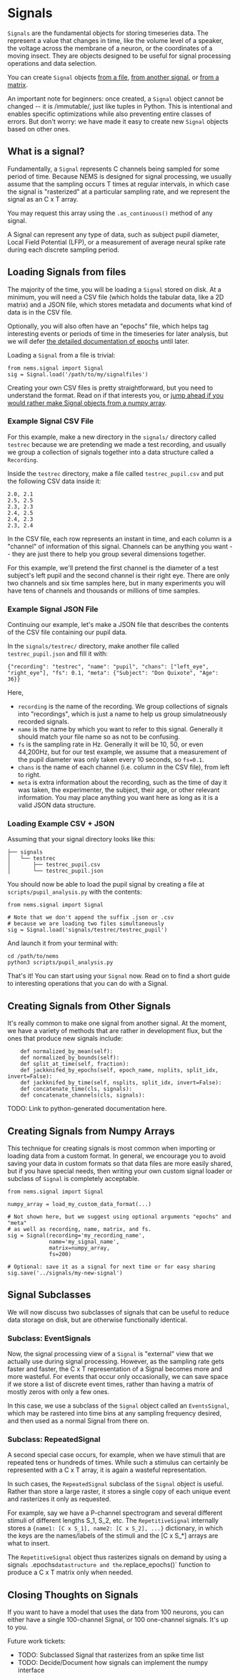 # Signals

`Signals` are the fundamental objects for storing timeseries data. The represent a value that changes in time, like the volume level of a speaker, the voltage across the membrane of a neuron, or the coordinates of a moving insect. They are objects designed to be useful for signal processing operations and data selection.

You can create `Signal` objects [from a file](#loading-signals-from-files), [from another signal](#creating-signals-from-other-signals), or [from a matrix](#creating-signals-from-numpy-arrays).

An important note for beginners: once created, a `Signal` object cannot be changed -- it is /immutable/, just like tuples in Python. This is intentional and enables specific optimizations while also preventing entire classes of errors. But don't worry: we have made it easy to create new `Signal` objects based on other ones.

## What is a signal?

Fundamentally, a `Signal` represents C channels being sampled for some period of time. Because NEMS is designed for signal processing, we usually assume that the sampling occurs T times at regular intervals, in which case the signal is "rasterized" at a particular sampling rate, and we represent the signal as an C x T array.

You may request this array using the `.as_continuous()` method of any signal.

A Signal can represent any type of data, such as subject pupil diameter, Local Field Potential (LFP), or a measurement of average neural spike rate during each discrete sampling period. 


## Loading Signals from files

The majority of the time, you will be loading a `Signal` stored on disk. At a minimum, you will need a CSV file (which holds the tabular data, like a 2D matrix) and a JSON file, which stores metadata and documents what kind of data is in the CSV file.

Optionally, you will also often have an "epochs" file, which helps tag interesting events or periods of time in the timeseries for later analysis, but we will defer [the detailed documentation of epochs](epochs.md) until later.

Loading a `Signal` from a file is trivial:
```
from nems.signal import Signal
sig = Signal.load('/path/to/my/signalfiles')
```

Creating your own CSV files is pretty straightforward, but you need to understand the format. Read on if that interests you, or [jump ahead if you would rather make Signal objects from a numpy array](#creating-signals-from-numpy-arrays).

### Example Signal CSV File

For this example, make a new directory in the `signals/` directory called `testrec` because we are pretending we made a test recording, and usually we group a collection of signals together into a data structure called a `Recording`.

Inside the `testrec` directory, make a file called `testrec_pupil.csv` and put the following CSV data inside it:

```
2.0, 2.1
2.5, 2.5
2.3, 2.3
2.4, 2.5
2.4, 2.3
2.3, 2.4
```

In the CSV file, each row represents an instant in time, and each column is a "channel" of information of this signal. Channels can be anything you want -- they are just there to help you group several dimensions together.

For this example, we'll pretend the first channel is the diameter of a test subject's left pupil and the second channel is their right eye. There are only two channels and six time samples here, but in many experiments you will have tens of channels and thousands or millions of time samples.

### Example Signal JSON File

Continuing our example, let's make a JSON file that describes the contents of the CSV file containing our pupil data.

In the `signals/testrec/` directory, make another file called `testrec_pupil.json` and fill it with:

```
{"recording": "testrec", "name": "pupil", "chans": ["left_eye", "right_eye"], "fs": 0.1, "meta": {"Subject": "Don Quixote", "Age": 36}}
```

Here,

- `recording` is the name of the recording. We group collections of signals into "recordings", which is just a name to help us group simulatneously recorded signals. 
- `name` is the name by which you want to refer to this signal. Generally it should match your file name so as not to be confusing.
- `fs` is the sampling rate in Hz. Generally it will be 10, 50, or even 44,200Hz, but for our test example, we assume that a measurement of the pupil diameter was only taken every 10 seconds, so `fs=0.1`.
- `chans` is the name of each channel (i.e. column in the CSV file), from left to right. 
- `meta` is extra information about the recording, such as the time of day it was taken, the experimenter, the subject, their age, or other relevant information. You may place anything you want here as long as it is a valid JSON data structure.

### Loading Example CSV + JSON

Assuming that your signal directory looks like this:

```
├── signals
│   └── testrec
│       ├── testrec_pupil.csv
│       └── testrec_pupil.json
```

You should now be able to load the pupil signal by creating a file at `scripts/pupil_analysis.py` with the contents:

```
from nems.signal import Signal

# Note that we don't append the suffix .json or .csv
# because we are loading two files simultaneously
sig = Signal.load('signals/testrec/testrec_pupil')
```

And launch it from your terminal with:

```
cd /path/to/nems
python3 scripts/pupil_analysis.py
```

That's it! You can start using your `Signal` now. Read on to find a short guide to interesting operations that you can do with a Signal. 

## Creating Signals from Other Signals

It's really common to make one signal from another signal. At the moment, we have a variety of methods that are rather in development flux, but the ones that produce new signals include:

```
    def normalized_by_mean(self):
    def normalized_by_bounds(self):
    def split_at_time(self, fraction):
    def jackknifed_by_epochs(self, epoch_name, nsplits, split_idx, invert=False):
    def jackknifed_by_time(self, nsplits, split_idx, invert=False):
    def concatenate_time(cls, signals):
    def concatenate_channels(cls, signals):
```

TODO: Link to python-generated documentation here. 

## Creating Signals from Numpy Arrays

This technique for creating signals is most common when importing or loading data from a custom format. In general, we encourage you to avoid saving your data in custom formats so that data files are more easily shared, but if you have special needs, then writing your own custom signal loader or subclass of `Signal` is completely acceptable.

```
from nems.signal import Signal

numpy_array = load_my_custom_data_format(...)

# Not shown here, but we suggest using optional arguments "epochs" and "meta"
# as well as recording, name, matrix, and fs.
sig = Signal(recording='my_recording_name',
             name='my_signal_name',
             matrix=numpy_array,
             fs=200)

# Optional: save it as a signal for next time or for easy sharing
sig.save('../signals/my-new-signal')
```

## Signal Subclasses

We will now discuss two subclasses of signals that can be useful to reduce data storage on disk, but are otherwise functionally identical. 

### Subclass: EventSignals

Now, the signal processing view of a `Signal` is "external" view that we actually use during signal processing. However, as the sampling rate gets faster and faster, the C x T representation of a Signal becomes more and more wasteful. For events that occur only occasionally, we can save space if we store a list of discrete event times, rather than having a matrix of mostly zeros with only a few ones. 

In this case, we use a subclass of the `Signal` object called an `EventsSignal`, which may be rastered into time bins at any sampling frequency desired, and then used as a normal Signal from there on.


### Subclass: RepeatedSignal

A second special case occurs, for example, when we have stimuli that are repeated tens or hundreds of times. While such a stimulus can certainly be represented with a C x T array, it is again a wasteful representation. 

In such cases, the `RepeatedSignal` subclass of the `Signal` object is useful. Rather than store a large raster, it stores a single copy of each unique event and rasterizes it only as requested. 

For example, say we have a P-channel spectrogram and several different stimuli of different lengths S_1, S_2, etc. The `RepetitiveSignal` internally stores a `{name1: [C x S_1], name2: [C x S_2], ...}` dictionary, in which the keys are the names/labels of the stimuli and the [C x S_*] arrays are what to insert. 

The `RepetitiveSignal` object thus rasterizes signals on demand by using a signal`s `.epochs` datastructure and the `.replace_epochs()` function to produce a C x T matrix only when needed.


## Closing Thoughts on Signals

If you want to have a model that uses the data from 100 neurons, you can either have a single 100-channel Signal, or 100 one-channel signals. It's up to you.

Future work tickets:

- TODO: Subclassed Signal that rasterizes from an spike time list
- TODO: Decide/Document how signals can implement the numpy interface


